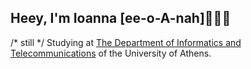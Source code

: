 ## Heey, I'm Ioanna [ee-o-A-nah]👋🏻😏

/* still */ Studying at <a href="https://www.di.uoa.gr/en" target="_blank">The Department of Informatics and Telecommunications</a> of the University of Athens.</br>
